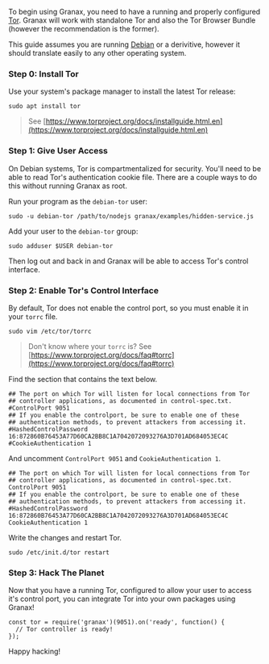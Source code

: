 To begin using Granax, you need to have a running and properly configured 
[Tor](https://torproject.org). Granax will work with standalone Tor and also 
the Tor Browser Bundle (however the recommendation is the former).

This guide assumes you are running [Debian](https://debian.org) or a 
derivitive, however it should translate easily to any other operating system.

### Step 0: Install Tor

Use your system's package manager to install the latest Tor release:

```
sudo apt install tor
```

> See [https://www.torproject.org/docs/installguide.html.en](https://www.torproject.org/docs/installguide.html.en)

### Step 1: Give User Access

On Debian systems, Tor is compartmentalized for security. You'll need to be 
able to read Tor's authentication cookie file. There are a couple ways to do 
this without running Granax as root.

Run your program as the `debian-tor` user:

```
sudo -u debian-tor /path/to/nodejs granax/examples/hidden-service.js
```

Add your user to the `debian-tor` group:

```
sudo adduser $USER debian-tor
```

Then log out and back in and Granax will be able to access Tor's control
interface.

### Step 2: Enable Tor's Control Interface

By default, Tor does not enable the control port, so you must enable it in 
your `torrc` file. 

```
sudo vim /etc/tor/torrc
```

> Don't know where your `torrc` is? 
> See [https://www.torproject.org/docs/faq#torrc](https://www.torproject.org/docs/faq#torrc)

Find the section that contains the text below.

```
## The port on which Tor will listen for local connections from Tor
## controller applications, as documented in control-spec.txt.
#ControlPort 9051
## If you enable the controlport, be sure to enable one of these
## authentication methods, to prevent attackers from accessing it.
#HashedControlPassword 16:872860B76453A77D60CA2BB8C1A7042072093276A3D701AD684053EC4C
#CookieAuthentication 1
```

And uncomment `ControlPort 9051` and `CookieAuthentication 1`.

```
## The port on which Tor will listen for local connections from Tor
## controller applications, as documented in control-spec.txt.
ControlPort 9051
## If you enable the controlport, be sure to enable one of these
## authentication methods, to prevent attackers from accessing it.
#HashedControlPassword 16:872860B76453A77D60CA2BB8C1A7042072093276A3D701AD684053EC4C
CookieAuthentication 1
```

Write the changes and restart Tor.

```
sudo /etc/init.d/tor restart
```

### Step 3: Hack The Planet

Now that you have a running Tor, configured to allow your user to access it's 
control port, you can integrate Tor into your own packages using Granax!

```
const tor = require('granax')(9051).on('ready', function() {
  // Tor controller is ready!
});
```

Happy hacking!
